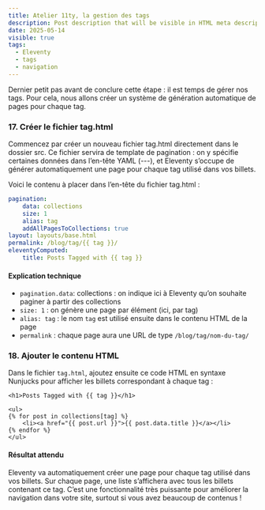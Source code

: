 ```yaml
---
title: Atelier 11ty, la gestion des tags
description: Post description that will be visible in HTML meta description.
date: 2025-05-14
visible: true
tags:
  - Eleventy
  - tags
  - navigation
---
```


Dernier petit pas avant de conclure cette étape : il est temps de gérer nos tags. Pour cela, nous allons créer un système de génération automatique de pages pour chaque tag.

### 17. Créer le fichier tag.html

Commencez par créer un nouveau fichier tag.html directement dans le dossier src. Ce fichier servira de template de pagination : on y spécifie certaines données dans l’en-tête YAML (---), et Eleventy s’occupe de générer automatiquement une page pour chaque tag utilisé dans vos billets.

Voici le contenu à placer dans l’en-tête du fichier tag.html :

```yaml
pagination:
    data: collections
    size: 1
    alias: tag
    addAllPagesToCollections: true
layout: layouts/base.html
permalink: /blog/tag/{{ tag }}/
eleventyComputed:
    title: Posts Tagged with {{ tag }}
```

#### Explication technique

- `pagination.data`: collections : on indique ici à Eleventy qu’on souhaite paginer à partir des collections
- `size: 1` : on génère une page par élément (ici, par tag)
- `alias: tag` : le nom `tag` est utilisé ensuite dans le contenu HTML de la page
- `permalink` : chaque page aura une URL de type `/blog/tag/nom-du-tag/`

### 18. Ajouter le contenu HTML

Dans le fichier `tag.html`, ajoutez ensuite ce code HTML en syntaxe Nunjucks pour afficher les billets correspondant à chaque tag :

```njk
<h1>Posts Tagged with {{ tag }}</h1>

<ul>
{% for post in collections[tag] %}
    <li><a href="{{ post.url }}">{{ post.data.title }}</a></li>
{% endfor %}
</ul>
```

#### Résultat attendu

Eleventy va automatiquement créer une page pour chaque tag utilisé dans vos billets. Sur chaque page, une liste s’affichera avec tous les billets contenant ce tag.
C’est une fonctionnalité très puissante pour améliorer la navigation dans votre site, surtout si vous avez beaucoup de contenus !
